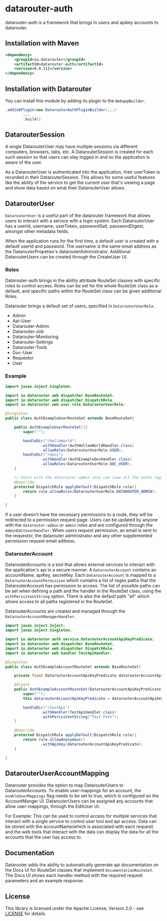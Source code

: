 # datarouter-auth

datarouter-auth is a framework that brings in users and apikey accounts to datarouter.

## Installation with Maven

```xml
<dependency>
	<groupId>io.datarouter</groupId>
	<artifactId>datarouter-auth</artifactId>
	<version>0.0.111</version>
</dependency>
```

## Installation with Datarouter

You can install this module by adding its plugin to the `WebappBuilder`.

```java
.addJobPlugin(new DatarouterAuthPluginBuilder(...)
		...
		.build()
```

## DatarouterSession

A single DatarouterUser may have multiple sessions via different computers, browsers, tabs, etc.  A DatarouterSession
 is created for each such session so that users can stay logged in and so the application is aware of the user.

As a DatarouterUser is authenticated into the application, their userToken is recorded in their DatarouterSession.
This allows for some useful features like the ability of the service to get the current user that's viewing a page
 and show data based on what their DatarouterUser allows.  


## DatarouterUser

`DatarouterUser` is a useful part of the datarouter framework that allows users to interact with a service with a login
 system.  Each DatarouterUser has a userId, username, userToken, passwordSalt, passwordDigest, amongst other metadata
 fields. 

When the application runs for the first time, a default user is created with a default userId and password.  The
 username is the same email address as the DatarouterPropeties's datarouterAdministrator. Additional DatarouterUsers
 can be created through the CreateUser UI.

### Roles

Datarouter-auth brings in the ability attribute RouteSet classes with specific roles to control access.  Roles can be
 set for the whole RouteSet class as a default, and specific paths within the RouteSet class can be given additional
 Roles. 

Datarouter brings a default set of users, specified in `DatarouterUserRole`.
- Admin
- Api-User
- Datarouter-Admin
- Datarouter-Job
- Datarouter-Monitoring
- Datarouter-Settings
- Datarouter-Tools
- Doc-User
- Requestor
- User

### Example

```java
import javax.inject.Singleton;

import io.datarouter.web.dispatcher.BaseRouteSet;
import io.datarouter.web.dispatcher.DispatchRule;
import io.datarouter.web.user.role.DatarouterUserRole;

@Singleton
public class AuthExampleUserRouteSet extends BaseRouteSet{

	public AuthExampleUserRouteSet(){
		super("");

		handleDir("/helloWorld")
				.withHandler(AuthHellowWorldHandler.class)
				.allowRoles(DatarouterUserRole.USER);
		handleDir("/docs")
				.withHandler(AuthExampleDocHandler.class)
				.allowRoles(DatarouterUserRole.DOC_USER);
	}

	// Users with the datarouter-admin role can view all the paths registered in this RouteSet
	@Override
	protected DispatchRule applyDefault(DispatchRule rule){
		return rule.allowRoles(DatarouterUserRole.DATAROUTER_ADMIN);
	}

}
```

If a user doesn't have the necessary permissions to a route, they will be redirected to a permission request page.
Users can be updated by anyone with the `datarouter-admin` or `admin` roles and are configured through the
 `AdminEditUserHandler`. When users request permission, an email is sent to the requestor, the datarouter administrator
 and any other supplemented permission request email address. 


### DatarouterAccount

DatarouterAccounts is a tool that allows external services to interact with the application's api in a secure manner.
 A `DatarouterAccount` contains an accountName, apiKey, secretKey.  Each `DatarouterAccount` is mapped to a
 `DatarouterAccountPermission` which contains a list of regex paths that the DatarouterAccount has permission to access.
 The list of possible paths can be set when defining a path and the handler in the RouteSet class, using the
 `withPersistentString` option.  There is also the default path "all" which allows access to all paths registered in
 the RouteSet. 

DatarouterAccounts are created and managed through the `DatarouterAccountManagerHandler`.

```java
import javax.inject.Inject;
import javax.inject.Singleton;

import io.datarouter.auth.service.DatarouterAccountApiKeyPredicate;
import io.datarouter.web.dispatcher.BaseRouteSet;
import io.datarouter.web.dispatcher.DispatchRule;
import io.datarouter.web.handler.TestApiHandler;

@Singleton
public class AuthExampleAccountRouteSet extends BaseRouteSet{

	private final DatarouterAccountApiKeyPredicate datarouterAccountApiKeyPredicate;

	@Inject
	public AuthExampleAccountRouteSet(DatarouterAccountApiKeyPredicate datarouterAccountApiKeyPredicate){
		super("");
		this.datarouterAccountApiKeyPredicate = datarouterAccountApiKeyPredicate;

		handleDir("/testApi")
				.withHandler(TestApiHandler.class)
				.withPersistentString("Test Path");
	}

	@Override
	protected DispatchRule applyDefault(DispatchRule rule){
		return rule.allowAnonymous()
				.withApiKey(datarouterAccountApiKeyPredicate);
	}

}
```

## DatarouterUserAccountMapping
Datarouter provides the option to map DatarouterUsers to DatarouterAccounts. To enable user-mappings for an account,
 the `enableUserMappings` flag needs to be set to true, which is configured on the AccountManger UI. DatarouterUsers
 can be assigned any accounts that allow user-mappings, through the EditUser UI.

For Example:
This can be used to control access for multiple services that interact with a single service to control user tool and
 api access.  Data can be stored with the accountName(which is associated with each request) and the web tools that
 interact with the data can display the data for all the accounts that the user has access to.


## Documentation
Datarouter adds the ability to automatically generate api documentation on the Docs UI for RouteSet classes that
 implement `DocumentationRouteSet`.  The Docs UI shows each handler method with the required request parameters and
 an example response.


## License

This library is licensed under the Apache License, Version 2.0 - see [LICENSE](../LICENSE) for details.
